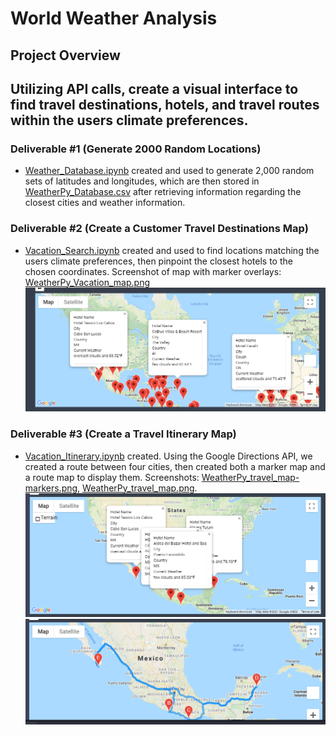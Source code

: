 # World Weather Analysis

## Project Overview
Utilizing API calls, create a visual interface to find travel destinations, hotels, and travel routes within the users climate preferences.
---


### Deliverable #1 (Generate 2000 Random Locations)
- [Weather_Database.ipynb](https://github.com/ZeroDarkHardy/World_Weather_Analysis/blob/main/Weather_Database.ipynb) created and used to generate 2,000 random sets of latitudes and longitudes, which are then stored in [WeatherPy_Database.csv](https://github.com/ZeroDarkHardy/World_Weather_Analysis/blob/main/Weather_Database/WeatherPy_Database.csv) after retrieving information regarding the closest cities and weather information.

### Deliverable #2 (Create a Customer Travel Destinations Map)
- [Vacation_Search.ipynb](https://github.com/ZeroDarkHardy/World_Weather_Analysis/blob/main/Vacation_Search.ipynb) created and used to find locations matching the users climate preferences, then pinpoint the closest hotels to the chosen coordinates.  Screenshot of map with marker overlays: [WeatherPy_Vacation_map.png](https://github.com/ZeroDarkHardy/World_Weather_Analysis/blob/main/Vacation_Search/WeatherPy_vacation_map.png)
![WeatherPy_Vacation_map.png](https://github.com/ZeroDarkHardy/World_Weather_Analysis/blob/main/Vacation_Search/WeatherPy_vacation_map.png)

### Deliverable #3 (Create a Travel Itinerary Map)
- [Vacation_Itinerary.ipynb](https://github.com/ZeroDarkHardy/World_Weather_Analysis/blob/main/Vacation_Itinerary.ipynb) created.  Using the Google Directions API, we created a route between four cities, then created both a marker map and a route map to display them. Screenshots: [WeatherPy_travel_map-markers.png](https://github.com/ZeroDarkHardy/World_Weather_Analysis/blob/main/Vacation_Itinerary/WeatherPy_travel_map_markers.png), [WeatherPy_travel_map.png](https://github.com/ZeroDarkHardy/World_Weather_Analysis/blob/main/Vacation_Itinerary/WeatherPy_travel_map.png).
![WeatherPy_travel_map-markers.png](https://github.com/ZeroDarkHardy/World_Weather_Analysis/blob/main/Vacation_Itinerary/WeatherPy_travel_map_markers.png)
![WeatherPy_travel_map.png](https://github.com/ZeroDarkHardy/World_Weather_Analysis/blob/main/Vacation_Itinerary/WeatherPy_travel_map.png)

